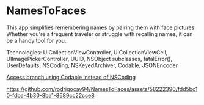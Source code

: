 # NamesToFaces

This app simplifies remembering names by pairing them with face pictures. Whether you're a frequent traveler or struggle with recalling names, it can be a handy tool for you.

Technologies: UICollectionViewController, UICollectionViewCell, UIImagePickerController, UUID, NSObject subclasses, fatalError(), UserDefaults, NSCoding, NSKeyedArchiver, Codable, JSONEncoder

[Access branch using Codable instead of NSCoding](https://github.com/rodrigocav94/NamesToFaces/tree/alternative/CodableInsteadOfNSCoding)

https://github.com/rodrigocav94/NamesToFaces/assets/58222390/fdd5bc10-fdba-4b30-8ba1-8689cc22cce8

